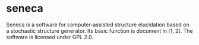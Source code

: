 # seneca
Seneca is a software for computer-assisted structure elucidation based on a stochastic structure generator. Its basic function is document in 
[1, 2].
The software is licensed under GPL 2.0.

